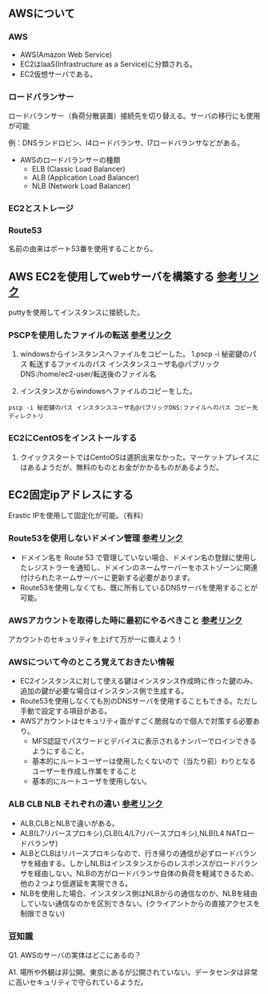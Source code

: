 ## AWSについて

### AWS
- AWS(Amazon Web Service)
- EC2はIaaS(Infrastructure as a Service)に分類される。
- EC2仮想サーバである。

### ロードバランサー
ロードバランサー（負荷分散装置）接続先を切り替える。サーバの移行にも使用が可能

例：DNSランドロビン、l4ロードバランサ、l7ロードバランサなどがある。

- AWSのロードバランサーの種類
	- ELB (Classic Load Balancer)
	- ALB (Application Load Balancer)
	- NLB (Network Load Balancer)

### EC2とストレージ

### Route53

名前の由来はポート53番を使用することから。

## AWS EC2を使用してwebサーバを構築する [参考リンク](https://qiita.com/shunsuke227ono/items/23dbf4f3bc663a2875f0)
puttyを使用してインスタンスに接続した。
### PSCPを使用したファイルの転送 [参考リンク](http://did2.blog64.fc2.com/blog-entry-302.html)
1. windowsからインスタンスへファイルをコピーした。
	1.pscp -i 秘密鍵のパス 転送するファイルのパス インスタンスユーザ名@パブリックDNS:/home/ec2-user/転送後のファイル名

1. インスタンスからwindowsへファイルのコピーをした。

```
pscp -i 秘密鍵のパス インスタンスユーザ名@パブリックDNS:ファイルへのパス コピー先ディレクトリ
```

### EC2にCentOSをインストールする
1. クイックスタートではCentoOSは選択出来なかった。マーケットプレイスにはあるようだが、無料のものとお金がかかるものがあるようだ。

## EC2固定ipアドレスにする
Erastic IPを使用して固定化が可能。（有料）

### Route53を使用しないドメイン管理 [参考リンク](https://aws.amazon.com/jp/route53/faqs/)
- ドメイン名を Route 53 で管理していない場合、ドメイン名の登録に使用したレジストラーを通知し、ドメインのネームサーバーをホストゾーンに関連付けられたネームサーバーに更新する必要があります。
- Route53を使用しなくても、既に所有しているDNSサーバを使用することが可能。

### AWSアカウントを取得した時に最初にやるべきこと [参考リンク](https://qiita.com/tmknom/items/303db2d1d928db720888)
アカウントのセキュリティを上げて万が一に備えよう！

### AWSについて今のところ覚えておきたい情報
- EC2インスタンスに対して使える鍵はインスタンス作成時に作った鍵のみ。追加の鍵が必要な場合はインスタンス側で生成する。
- Route53を使用しなくても別のDNSサーバを使用することもできる。ただし手動で設定する項目がある。
- AWSアカウントはセキュリティ面がすごく脆弱なので個人で対策する必要あり。
	- MFS認証でパスワードとデバイスに表示されるナンバーでロインできるようにすること。
	- 基本的にルートユーザーは使用したくないので（当たり前）わりとなるユーザーを作成し作業をすること
	- 基本的にルートユーザを使用しない。

### ALB CLB NLB それぞれの違い [参考リンク](https://dev.classmethod.jp/cloud/aws/describe-elb-types/)
- ALB,CLBとNLBで違いがある。
- ALB(L7リバースプロキシ),CLB(L4/L7リバースプロキシ),NLB(L4 NATロードバランサ)
- ALBとCLBはリバースプロキシなので、行き帰りの通信が必ずロードバランサを経由する。しかしNLBはインスタンスからのレスポンスがロードバランサを経由しない。NLBの方がロードバランサ自体の負荷を軽減できるため、他の２つより低遅延を実現できる。
- NLBを使用した場合、インスタンス側はNLBからの通信なのか、NLBを経由していない通信なのかを区別できない。(クライアントからの直接アクセスを制限できない)


### 豆知識
Q1. AWSのサーバの実体はどこにあるの？

A1. 場所や外観は非公開。東京にあるが公開されていない。データセンタは非常に高いセキュリティで守られているようだ。
